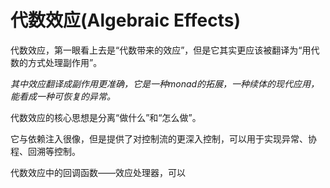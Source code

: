 # 代数效应(Algebraic Effects)

代数效应，第一眼看上去是“代数带来的效应”，但是它其实更应该被翻译为“用代数的方式处理副作用”。

*其中效应翻译成副作用更准确，它是一种monad的拓展，一种续体的现代应用，能看成一种可恢复的异常。*

代数效应的核心思想是分离“做什么”和“怎么做”。

它与依赖注入很像，但是提供了对控制流的更深入控制，可以用于实现异常、协程、回溯等控制。

代数效应中的回调函数——效应处理器，可以

